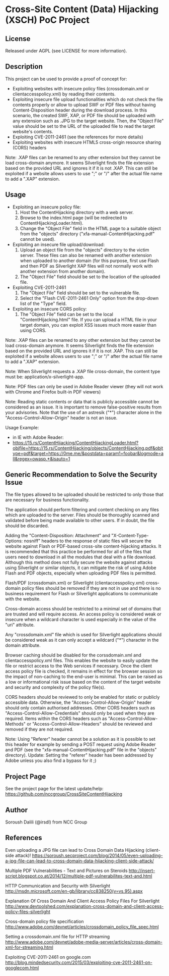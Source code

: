 Cross-Site Content (Data) Hijacking (XSCH) PoC Project 
=======================================
License
-------
Released under AGPL (see LICENSE for more information).

Description
-----------
This project can be used to provide a proof of concept for:
- Exploiting websites with insecure policy files (crossdomain.xml or clientaccesspolicy.xml) by reading their contents.
- Exploiting insecure file upload functionalities which do not check the file contents properly or allow to upload SWF or PDF files without having Content-Disposition header during the download process. In this scenario, the created SWF, XAP, or PDF file should be uploaded with any extension such as .JPG to the target website. Then, the "Object File" value should be set to the URL of the uploaded file to read the target website's contents.
- Exploiting CVE-2011-2461 (see the references for more details)
- Exploiting websites with insecure HTML5 cross-origin resource sharing (CORS) headers

Note: .XAP files can be renamed to any other extension but they cannot be load cross-domain anymore. It seems Silverlight finds the file extension based on the provided URL and ignores it if it is not .XAP. This can still be exploited if a website allows users to use ";" or "/" after the actual file name to add a ".XAP" extension.


Usage
-----
- Exploiting an insecure policy file:
  1) Host the ContentHijacking directory with a web server.
  2) Browse to the index.html page (will be redirected to ContentHijackingLoader.html).
  3) Change the "Object File" field in the HTML page to a suitable object from the "objects" directory ("xfa-manual-ContentHijacking.pdf" cannot be used).
- Exploiting an insecure file upload/download: 
  1) Upload an object file from the "objects" directory to the victim server. These files can also be renamed with another extension when uploaded to another domain (for this purpose, first use Flash and then PDF as Silverlight XAP files will not normally work with another extension from another domain).
  2) The "Object File" field should be set to the location of the uploaded file.
- Exploiting CVE-2011-2461
  1) The "Object File" field should be set to the vulnerable file.
  2) Select the "Flash CVE-2011-2461 Only" option from the drop-down list of the "Type" field.
- Exploiting an insecure CORS policy:
  1) The "Object File" field can be set to the local "ContentHijacking.html" file. If you can upload a HTML file in your target domain, you can exploit XSS issues much more easier than using CORS.
  
Note: .XAP files can be renamed to any other extension but they cannot be load cross-domain anymore. It seems Silverlight finds the file extension based on the provided URL and ignores it if it is not .XAP. This can still be exploited if a website allows users to use ";" or "/" after the actual file name to add a ".XAP" extension.

Note: When Silverlight requests a .XAP file cross-domain, the content type must be: application/x-silverlight-app.

Note: PDF files can only be used in Adobe Reader viewer (they will not work with Chrome and Firefox built-in PDF viewers)

Note: Reading static contents or data that is publicly accessible cannot be considered as an issue. It is important to remove false-positive results from your advisories. Note that the use of an astresik ("*") character alone in the "Access-Control-Allow-Origin" header is not an issue.

Usage Example:
- in IE with Adobe Reader:
- https://15.rs/ContentHijacking/ContentHijackingLoader.html?objfile=https://15.rs/ContentHijacking/objects/ContentHijacking.pdf&objtype=pdf&target=https://0me.me/&postdata=param1=foobar&logmode=all&regex=owasp.*&isauto=1

Generic Recommendation to Solve the Security Issue
--------------------------------------------------
The file types allowed to be uploaded should be restricted to only those that are necessary for business functionality.

The application should perform filtering and content checking on any files which are uploaded to the server. Files should be thoroughly scanned and validated before being made available to other users. If in doubt, the file should be discarded.

Adding the "Content-Disposition: Attachment" and "X-Content-Type-Options: nosniff" headers to the response of static files will secure the website against Flash or PDF-based cross-site content-hijacking attacks. It is recommended that this practice be performed for all of the files that users need to download in all the modules that deal with a file download. Although this method does not fully secure the website against attacks using Silverlight or similar objects, it can mitigate the risk of using Adobe Flash and PDF objects, especially when uploading PDF files is permitted.

Flash/PDF (crossdomain.xml) or Silverlight (clientaccesspolicy.xml) cross-domain policy files should be removed if they are not in use and there is no business requirement for Flash or Silverlight applications to communicate with the website.

Cross-domain access should be restricted to a minimal set of domains that are trusted and will require access. An access policy is considered weak or insecure when a wildcard character is used especially in the value of the "uri" attribute.

Any "crossdomain.xml" file which is used for Silverlight applications should be considered weak as it can only accept a wildcard ("*") character in the domain attribute.

Browser caching should be disabled for the corssdomain.xml and clientaccesspolicy.xml files. This enables the website to easily update the file or restrict access to the Web services if necessary. Once the client access policy file is checked, it remains in effect for the browser session so the impact of non-caching to the end-user is minimal. This can be raised as a low or informational risk issue based on the content of the target website and security and complexity of the policy file(s).

CORS headers should be reviewed to only be enabled for static or publicly accessible data. Otherwise, the "Access-Control-Allow-Origin" header should only contain authorised addresses. Other CORS headers such as "Access-Control-Allow-Credentials" should only be used when they are required. Items within the CORS headers such as "Access-Control-Allow-Methods" or "Access-Control-Allow-Headers" should be reviewed and removed if they are not required.

Note: Using "Referer" header cannot be a solution as it is possible to set this header for example by sending a POST request using Adobe Reader and PDF (see the "xfa-manual-ContentHijacking.pdf" file in the "objects" directory). Update: Setting the "referer" header has been addressed by Adobe unless you also find a bypass for it ;)

Project Page
------------
See the project page for the latest update/help: https://github.com/nccgroup/CrossSiteContentHijacking

Author
------
Soroush Dalili (@irsdl) from NCC Group

References
----------
Even uploading a JPG file can lead to Cross Domain Data Hijacking (client-side attack)!
https://soroush.secproject.com/blog/2014/05/even-uploading-a-jpg-file-can-lead-to-cross-domain-data-hijacking-client-side-attack/

Multiple PDF Vulnerabilities - Text and Pictures on Steroids
http://insert-script.blogspot.co.at/2014/12/multiple-pdf-vulnerabilites-text-and.html

HTTP Communication and Security with Silverlight
http://msdn.microsoft.com/en-gb/library/cc838250(v=vs.95).aspx

Explanation Of Cross Domain And Client Access Policy Files For Silverlight
http://www.devtoolshed.com/explanation-cross-domain-and-client-access-policy-files-silverlight

Cross-domain policy file specification
http://www.adobe.com/devnet/articles/crossdomain_policy_file_spec.html

Setting a crossdomain.xml file for HTTP streaming
http://www.adobe.com/devnet/adobe-media-server/articles/cross-domain-xml-for-streaming.html

Exploiting CVE-2011-2461 on google.com
http://blog.mindedsecurity.com/2015/03/exploiting-cve-2011-2461-on-googlecom.html

